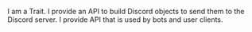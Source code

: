 I am a Trait.
I provide an API to build Discord objects to send them to the Discord server.
I provide API that is used by bots and user clients.
